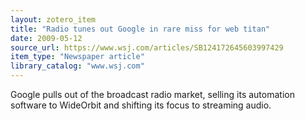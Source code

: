 ```yaml
---
layout: zotero_item
title: "Radio tunes out Google in rare miss for web titan"
date: 2009-05-12
source_url: https://www.wsj.com/articles/SB124172645603997429
item_type: "Newspaper article"
library_catalog: "www.wsj.com"
---
```


<span class="Z3988" title="url_ver=Z39.88-2004&amp;ctx_ver=Z39.88-2004&amp;rfr_id=info%3Asid%2Fzotero.org%3A2&amp;rft_val_fmt=info%3Aofi%2Ffmt%3Akev%3Amtx%3Adc&amp;rft.type=newspaperArticle&amp;rft.title=Radio%20tunes%20out%20Google%20in%20rare%20miss%20for%20web%20titan&amp;rft.source=Wall%20Street%20Journal&amp;rft.description=Google%20pulls%20out%20of%20the%20broadcast%20radio%20market%2C%20selling%20its%20automation%20software%20to%20WideOrbit%20and%20shifting%20its%20focus%20to%20streaming%20audio.&amp;rft.identifier=https%3A%2F%2Fwww.wsj.com%2Farticles%2FSB124172645603997429&amp;rft.aufirst=Jessica%20E.&amp;rft.aulast=Vascellaro&amp;rft.au=Jessica%20E.%20Vascellaro&amp;rft.date=2009-05-12&amp;rft.issn=0099-9660&amp;rft.language=en-US">
Google pulls out of the broadcast radio market, selling its automation software to WideOrbit and shifting its focus to streaming audio.
</span>
